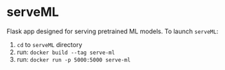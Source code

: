 # serveML
Flask app designed for serving pretrained ML models. To launch `serveML`:
1. `cd` to `serveML` directory
2. run: `docker build --tag serve-ml`
3. run: `docker run -p 5000:5000 serve-ml`
